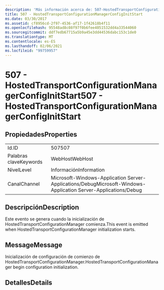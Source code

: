 ```yaml
---
description: 'Más información acerca de: 507-HostedTransportConfigurationManagerConfigInitStart'
title: 507 - HostedTransportConfigurationManagerConfigInitStart
ms.date: 03/30/2017
ms.assetid: cf8956cd-2f97-4536-af17-1f42618b4f11
ms.openlocfilehash: 95548ad8c08f97f0b6fee4051532dd4a33544060
ms.sourcegitcommit: ddf7edb67715a5b9a45e3dd44536dabc153c1de0
ms.translationtype: MT
ms.contentlocale: es-ES
ms.lasthandoff: 02/06/2021
ms.locfileid: "99759957"
---
```

# <a name="507---hostedtransportconfigurationmanagerconfiginitstart"></a><span data-ttu-id="e4ab7-103">507 - HostedTransportConfigurationManagerConfigInitStart</span><span class="sxs-lookup"><span data-stu-id="e4ab7-103">507 - HostedTransportConfigurationManagerConfigInitStart</span></span>

## <a name="properties"></a><span data-ttu-id="e4ab7-104">Propiedades</span><span class="sxs-lookup"><span data-stu-id="e4ab7-104">Properties</span></span>  
  
|||  
|-|-|  
|<span data-ttu-id="e4ab7-105">Id.</span><span class="sxs-lookup"><span data-stu-id="e4ab7-105">ID</span></span>|<span data-ttu-id="e4ab7-106">507</span><span class="sxs-lookup"><span data-stu-id="e4ab7-106">507</span></span>|  
|<span data-ttu-id="e4ab7-107">Palabras clave</span><span class="sxs-lookup"><span data-stu-id="e4ab7-107">Keywords</span></span>|<span data-ttu-id="e4ab7-108">WebHost</span><span class="sxs-lookup"><span data-stu-id="e4ab7-108">WebHost</span></span>|  
|<span data-ttu-id="e4ab7-109">Nivel</span><span class="sxs-lookup"><span data-stu-id="e4ab7-109">Level</span></span>|<span data-ttu-id="e4ab7-110">Información</span><span class="sxs-lookup"><span data-stu-id="e4ab7-110">Information</span></span>|  
|<span data-ttu-id="e4ab7-111">Canal</span><span class="sxs-lookup"><span data-stu-id="e4ab7-111">Channel</span></span>|<span data-ttu-id="e4ab7-112">Microsoft-Windows-Application Server-Applications/Debug</span><span class="sxs-lookup"><span data-stu-id="e4ab7-112">Microsoft-Windows-Application Server-Applications/Debug</span></span>|  
  
## <a name="description"></a><span data-ttu-id="e4ab7-113">Descripción</span><span class="sxs-lookup"><span data-stu-id="e4ab7-113">Description</span></span>  

 <span data-ttu-id="e4ab7-114">Este evento se genera cuando la inicialización de HostedTransportConfigurationManager comienza.</span><span class="sxs-lookup"><span data-stu-id="e4ab7-114">This event is emitted when HostedTransportConfigurationManager initialization starts.</span></span>  
  
## <a name="message"></a><span data-ttu-id="e4ab7-115">Message</span><span class="sxs-lookup"><span data-stu-id="e4ab7-115">Message</span></span>  

 <span data-ttu-id="e4ab7-116">Inicialización de configuración de comienzo de HostedTransportConfigurationManager.</span><span class="sxs-lookup"><span data-stu-id="e4ab7-116">HostedTransportConfigurationManager begin configuration initialization.</span></span>  
  
## <a name="details"></a><span data-ttu-id="e4ab7-117">Detalles</span><span class="sxs-lookup"><span data-stu-id="e4ab7-117">Details</span></span>
